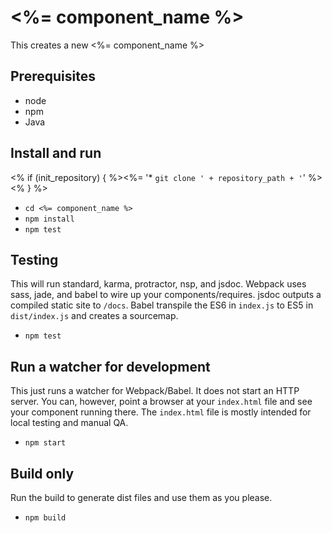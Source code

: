 # <%= component_name %>

This creates a new <%= component_name %>

## Prerequisites

* node
* npm
* Java

## Install and run

<% if (init_repository) { %><%= '* `git clone ' + repository_path + '`' %><% } %>
* `cd <%= component_name %>`
* `npm install`
* `npm test`

## Testing

This will run standard, karma, protractor, nsp, and jsdoc. Webpack uses sass, jade, and babel to wire up your components/requires. jsdoc outputs a compiled static site to `/docs`. Babel transpile the ES6 in `index.js` to ES5 in `dist/index.js` and creates a sourcemap.

* `npm test`

## Run a watcher for development

This just runs a watcher for Webpack/Babel. It does not start an HTTP server. You can, however, point a browser at your `index.html` file and see your component running there. The `index.html` file is mostly intended for local testing and manual QA.

* `npm start`

## Build only

Run the build to generate dist files and use them as you please.

* `npm build`
